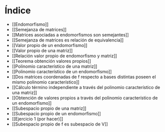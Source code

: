 # Índice
- [[Endomorfismo]]
- [[Semejanza de matrices]]
- [[Matrices asociadas a endomorfismos son semejantes]]
- [[Semejanza de matrices es relación de equivalencia]]
- [[Valor propio de un endomorfismo]]
- [[Valor propio de una matriz]]
- [[Relación valor propio de endomorfismo y matriz]]
- [[Teorema obtención valores propios]]
- [[Polinomio característico de una matriz]]
- [[Polinomio característico de un endomorfismo]]
- [[Dos matrices coordenadas de f respecto a bases distintas poseen el mismo polinomio característico]]
- [[Cálculo término independiente a través del polinomio característico de una matriz]]
- [[Obtención de valores propios a través del polinomio característico de un endomorfismo]]
- [[Subespacio propio de una matriz]]
- [[Subespacio propio de un endomorfismo]]
- [[Ejercicio 1 (por hacer)]]
- [[Subespacio propio de f es subespacio de V]]

